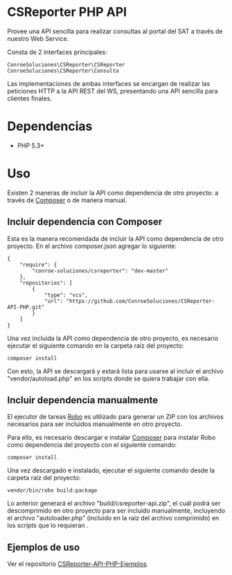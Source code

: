 # CSReporter PHP API

Provee una API sencilla para realizar consultas al portal del SAT a través
de nuestro Web Service.

Consta de 2 interfaces principales:

    ConroeSoluciones\CSReporter\CSReporter
    ConroeSoluciones\CSReporter\Consulta

Las implementaciones de ambas interfaces se encargan de realizar las peticiones
HTTP a la API REST del WS, presentando una API sencilla para clientes finales.

# Dependencias

* PHP 5.3+

# Uso

Existen 2 maneras de incluir la API como dependencia de otro proyecto: a través
de [Composer](https://getcomposer.org/) o de manera manual.

## Incluir dependencia con Composer

Esta es la manera recomendada de incluir la API como dependencia de otro
proyecto. En el archivo composer.json agregar lo siguiente:

    {
        "require": {
            "conroe-soluciones/csreporter": "dev-master"
        },
        "repositories": [
            {
                "type": "vcs",
                "url": "https://github.com/ConroeSoluciones/CSReporter-API-PHP.git"
            }
        ]
    }

Una vez incluida la API como dependencia de otro proyecto, es necesario ejecutar
el siguiente comando en la carpeta raíz del proyecto:

    composer install

Con esto, la API se descargará y estará lista para usarse al incluir el archivo 
"vendor/autoload.php" en los scripts donde se quiera trabajar con ella.

## Incluir dependencia manualmente

El ejecutor de tareas [Robo](http://robo.li/) es utilizado para generar un
ZIP con los archivos necesarios para ser incluidos manualmente en otro
proyecto.

Para ello, es necesario descargar e instalar [Composer](https://getcomposer.org/)
para instalar Robo como dependencia del proyecto con el siguiente comando: 

    composer install

Una vez descargado e instalado, ejecutar el siguiente comando desde la carpeta 
raíz del proyecto:

    vendor/bin/robo build:package

Lo anterior generará el archivo "build/csreporter-api.zip", el cuál podrá
ser descomprimido en otro proyecto para ser incluido manualmente, incluyendo
el archivo "autoloader.php" (incluido en la raíz del archivo comprimido) en los 
scripts que lo requieran .

## Ejemplos de uso

Ver el repositorio [CSReporter-API-PHP-Ejemplos](https://github.com/ConroeSoluciones/CSReporter-API-PHP-Ejemplos).